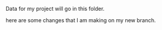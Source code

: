 Data for my project will go in this folder.

here are some changes that I am making on my new branch.